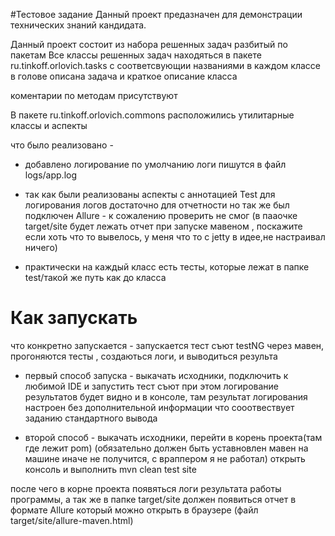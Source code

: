 #Тестовое задание
Данный проект предазначен для демонстрации технических знаний кандидата.


Данный проект состоит из набора решенных задач разбитый по пакетам
Все классы решенных задач находяться в пакете ru.tinkoff.orlovich.tasks
с соответсвующии названиями
в каждом классе в голове описана задача и краткое описание класса

коментарии по методам присутствуют

В пакете ru.tinkoff.orlovich.commons расположились утилитарные классы и аспекты

что было реализовано - 
* добавлено логирование
по умолчанию логи пишутся в файл logs/app.log
* так как были реализованы аспекты с аннотацией Test для логирования логов достаточно для отчетности
но так же был подключен Allure - к сожалению проверить не смог (в пааочке target/site будет лежать отчет при запуске мавеном
, поскажите если хоть что то вывелось, у меня что то с jetty в идее,не настраивал ничего)

* практически на каждый класс есть тесты, которые лежат в папке test/такой же путь как до класса


# Как запускать

что конкретно запускается - запускается тест съют testNG через мавен, прогоняются тесты
, создаються логи, и выводиться результа

* первый способ запуска - выкачать исходники, подключить к любимой IDE  и запустить тест съют
при этом логирование результатов будет видно и в консоле, там результат логирования настроен без 
дополнительной информации что сооотвествует заданию стандартного вывода

* второй способ - выкачать исходники, перейти в корень проекта(там где лежит pom)
(обязательно должен быть уставновлен мавен на машине иначе не получится, с враппером я не работал)
открыть консоль и выполнить mvn clean test site

после чего в корне проекта появяться логи результата работы программы, а так же в папке
target/site должен появиться отчет в формате Allure который можно открыть в браузере
(файл target/site/allure-maven.html)